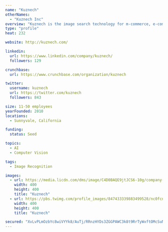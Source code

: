 ```yaml
---
name: "Kuznech"
otherNames:
  - "Kuznech Inc"
overview: "Kuznech is the image search technology for m-commerce, e-commerce, social media and advertising industries."
type: "profile"
heat: 232

website: http://kuznech.com/

linkedin:
  url: https://www.linkedin.com/company/kuznech/
  followers: 129

crunchbase:
  url: https://www.crunchbase.com/organization/kuznech

twitter:
  username: kuznech
  url: https://twitter.com/kuznech
  followers: 843

size: 11-50 employees
yearFounded: 2010
locations:
  - Sunnyvale, California

funding:
  status: Seed

topics:
  - AI
  - Computer Vision

tags:
  - Image Recognition

images:
  - url: https://media.licdn.com/dms/image/C4D0BAQE9jtJCS6-10g/company-logo_400_400/0?e=1582156800&v=beta&t=K4QbocXVrR0OW_GZrh5hFwa6LV2t-IE5PEFNV97D3tI
    width: 400
    height: 400
    title: "Kuznech"
  - url: https://pbs.twimg.com/profile_images/847433339883499528/nc0fcnVR_400x400.jpg
    width: 400
    height: 400
    title: "Kuznech"

secured: "XvLvPLmOzbYc8wiVYYk8/AuTj/RRnzHYDs3ZGGPAWC3k8t9RrTyWxftOMcSuNz+yC6nBMWSw3np6s4kvjFuOP24ts5xDk7I93RciecVf4lTei0NN0U3UzmVwxUeeEJx6N6+HNQ3TPIHjm+g90KRyOvtkCAUvMSFhSxD43fIyiyrDpR7R0pyIOnrp0BN+b3t+/R9BAwCThmoigoUrTPIg3ySypuWYRZz030fYaS0+Trfy6ZGJk1pt8lD1DVqehyzkQyB+MO22Rfp01XSVS7OevscPbRv9tHNbuJLUCBNtWoAJszQ5V/iHNUmKZP6AVSMV;Q/iErQqoHdXQI60rXEC7vg=="
---
```


